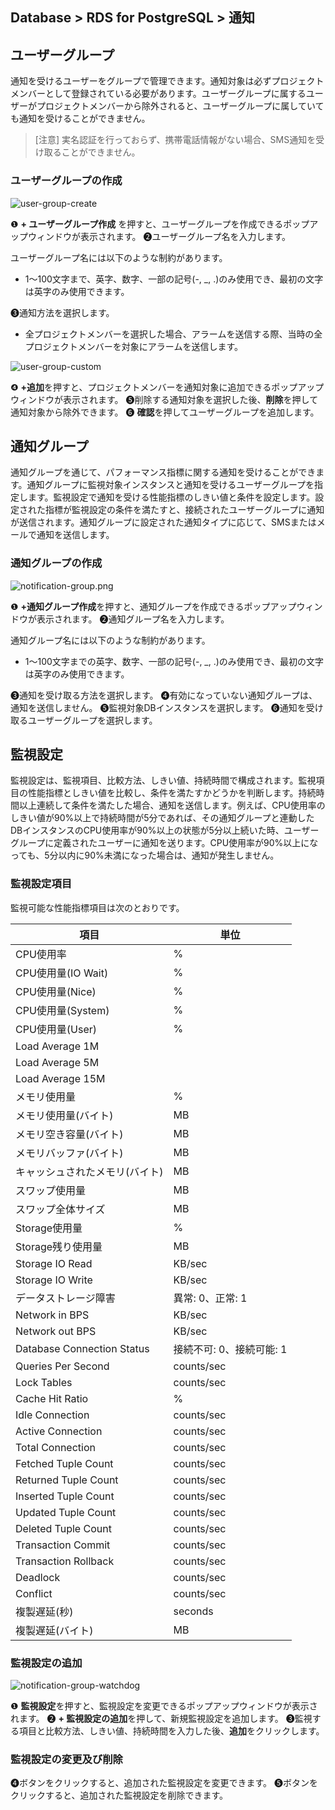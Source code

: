 ## Database > RDS for PostgreSQL > 通知

## ユーザーグループ

通知を受けるユーザーをグループで管理できます。通知対象は必ずプロジェクトメンバーとして登録されている必要があります。ユーザーグループに属するユーザーがプロジェクトメンバーから除外されると、ユーザーグループに属していても通知を受けることができません。

> [注意]
> 実名認証を行っておらず、携帯電話情報がない場合、SMS通知を受け取ることができません。

### ユーザーグループの作成

![user-group-create](https://static.toastoven.net/prod_rds_postgres/20240813/user-group-create-ja.png)

❶ **+ ユーザーグループ作成** を押すと、ユーザーグループを作成できるポップアップウィンドウが表示されます。
❷ユーザーグループ名を入力します。

ユーザーグループ名には以下のような制約があります。

* 1～100文字まで、英字、数字、一部の記号(-, _, .)のみ使用でき、最初の文字は英字のみ使用できます。

❸通知方法を選択します。

* 全プロジェクトメンバーを選択した場合、アラームを送信する際、当時の全プロジェクトメンバーを対象にアラームを送信します。

![user-group-custom](https://static.toastoven.net/prod_rds_postgres/20240813/user-group-custom-ja.png)

❹ **+追加**を押すと、プロジェクトメンバーを通知対象に追加できるポップアップウィンドウが表示されます。
❺削除する通知対象を選択した後、**削除**を押して通知対象から除外できます。
❻ **確認**を押してユーザーグループを追加します。

## 通知グループ

通知グループを通じて、パフォーマンス指標に関する通知を受けることができます。通知グループに監視対象インスタンスと通知を受けるユーザーグループを指定します。監視設定で通知を受ける性能指標のしきい値と条件を設定します。設定された指標が監視設定の条件を満たすと、接続されたユーザーグループに通知が送信されます。通知グループに設定された通知タイプに応じて、SMSまたはメールで通知を送信します。

### 通知グループの作成

![notification-group.png](https://static.toastoven.net/prod_rds_postgres/20240813/notification-group-ja.png)

❶ **+通知グループ作成**を押すと、通知グループを作成できるポップアップウィンドウが表示されます。
❷通知グループ名を入力します。

通知グループ名には以下のような制約があります。

* 1～100文字までの英字、数字、一部の記号(-, _, .)のみ使用でき、最初の文字は英字のみ使用できます。

❸通知を受け取る方法を選択します。
❹有効になっていない通知グループは、通知を送信しません。
❺監視対象DBインスタンスを選択します。
❻通知を受け取るユーザーグループを選択します。

## 監視設定

監視設定は、監視項目、比較方法、しきい値、持続時間で構成されます。監視項目の性能指標としきい値を比較し、条件を満たすかどうかを判断します。持続時間以上連続して条件を満たした場合、通知を送信します。例えば、CPU使用率のしきい値が90%以上で持続時間が5分であれば、その通知グループと連動したDBインスタンスのCPU使用率が90%以上の状態が5分以上続いた時、ユーザーグループに定義されたユーザーに通知を送ります。CPU使用率が90%以上になっても、5分以内に90%未満になった場合は、通知が発生しません。

### 監視設定項目

監視可能な性能指標項目は次のとおりです。

| 項目                        | 単位               |
|----------------------------|--------------------|
| CPU使用率                  | %                  |
| CPU使用量(IO Wait)           | %                  |
| CPU使用量(Nice)              | %                  |
| CPU使用量(System)            | %                  |
| CPU使用量(User)              | %                  |
| Load Average 1M            |                    |
| Load Average 5M            |                    |
| Load Average 15M           |                    |
| メモリ使用量                  | %                  |
| メモリ使用量(バイト)               | MB                 |
| メモリ空き容量(バイト)               | MB                 |
| メモリバッファ(バイト)                | MB                 |
| キャッシュされたメモリ(バイト)               | MB                 |
| スワップ使用量                   | MB                 |
| スワップ全体サイズ                 | MB                 |
| Storage使用量              | %                  |
| Storage残り使用量           | MB                 |
| Storage IO Read            | KB/sec             |
| Storage IO Write           | KB/sec             |
| データストレージ障害               | 異常: 0、正常: 1      |
| Network in BPS             | KB/sec             |
| Network out BPS            | KB/sec             |
| Database Connection Status | 接続不可: 0、接続可能: 1 |
| Queries Per Second         | counts/sec         |
| Lock Tables                | counts/sec         |
| Cache Hit Ratio            | %                  |
| Idle Connection            | counts/sec         |
| Active Connection          | counts/sec         |
| Total Connection           | counts/sec         |
| Fetched Tuple Count        | counts/sec         |
| Returned Tuple Count       | counts/sec         |
| Inserted Tuple Count       | counts/sec         |
| Updated Tuple Count        | counts/sec         |
| Deleted Tuple Count        | counts/sec         |
| Transaction Commit         | counts/sec         |
| Transaction Rollback       | counts/sec         |
| Deadlock                   | counts/sec         |
| Conflict                   | counts/sec         |
| 複製遅延(秒)                   | seconds            |
| 複製遅延(バイト)                 | MB                 |

### 監視設定の追加

![notification-group-watchdog](https://static.toastoven.net/prod_rds_postgres/20240813/notification-group-watchdog-ja.png)

❶ **監視設定**を押すと、監視設定を変更できるポップアップウィンドウが表示されます。
❷ **+ 監視設定の追加**を押して、新規監視設定を追加します。
❸監視する項目と比較方法、しきい値、持続時間を入力した後、**追加**をクリックします。

### 監視設定の変更及び削除

❹ボタンをクリックすると、追加された監視設定を変更できます。
❺ボタンをクリックすると、追加された監視設定を削除できます。

